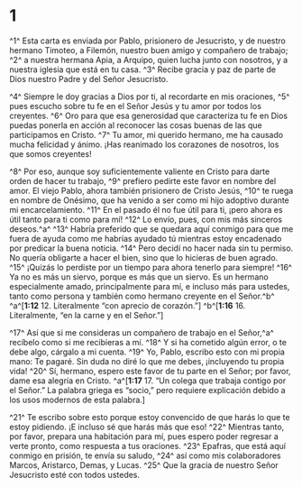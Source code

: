 # 1 
^1^ Esta carta es enviada por Pablo, prisionero de Jesucristo, y de nuestro hermano Timoteo, a Filemón, nuestro buen amigo y compañero de trabajo; ^2^ a nuestra hermana Apia, a Arquipo, quien lucha junto con nosotros, y a nuestra iglesia que está en tu casa. ^3^ Recibe gracia y paz de parte de Dios nuestro Padre y del Señor Jesucristo. 

^4^ Siempre le doy gracias a Dios por ti, al recordarte en mis oraciones, ^5^ pues escucho sobre tu fe en el Señor Jesús y tu amor por todos los creyentes. ^6^ Oro para que esa generosidad que caracteriza tu fe en Dios puedas ponerla en acción al reconocer las cosas buenas de las que participamos en Cristo. ^7^ Tu amor, mi querido hermano, me ha causado mucha felicidad y ánimo. ¡Has reanimado los corazones de nosotros, los que somos creyentes! 

^8^ Por eso, aunque soy suficientemente valiente en Cristo para darte orden de hacer tu trabajo, ^9^ prefiero pedirte este favor en nombre del amor. El viejo Pablo, ahora también prisionero de Cristo Jesús, ^10^ te ruega en nombre de Onésimo, que ha venido a ser como mi hijo adoptivo durante mi encarcelamiento. ^11^ En el pasado él no fue útil para ti, ¡pero ahora es útil tanto para ti como para mí! ^12^ Lo envío, pues, con mis más sinceros deseos.^a^ ^13^ Habría preferido que se quedara aquí conmigo para que me fuera de ayuda como me habrías ayudado tú mientras estoy encadenado por predicar la buena noticia. ^14^ Pero decidí no hacer nada sin tu permiso. No quería obligarte a hacer el bien, sino que lo hicieras de buen agrado. ^15^ ¡Quizás lo perdiste por un tiempo para ahora tenerlo para siempre! ^16^ Ya no es más un siervo, porque es más que un siervo. Es un hermano especialmente amado, principalmente para mí, e incluso más para ustedes, tanto como persona y también como hermano creyente en el Señor.^b^ 
^a^[**1:12** 12. Literalmente “con aprecio de corazón.”] ^b^[**1:16** 16. Literalmente, “en la carne y en el Señor.”]

^17^ Así que si me consideras un compañero de trabajo en el Señor,^a^ recíbelo como si me recibieras a mí. ^18^ Y si ha cometido algún error, o te debe algo, cárgalo a mi cuenta. ^19^ Yo, Pablo, escribo esto con mi propia mano: Te pagaré. Sin duda no diré lo que me debes, ¡incluyendo tu propia vida! ^20^ Sí, hermano, espero este favor de tu parte en el Señor; por favor, dame esa alegría en Cristo. 
^a^[**1:17** 17. “Un colega que trabaja contigo por el Señor.” La palabra griega es “socio,” pero requiere explicación debido a los usos modernos de esta palabra.]

^21^ Te escribo sobre esto porque estoy convencido de que harás lo que te estoy pidiendo. ¡E incluso sé que harás más que eso! ^22^ Mientras tanto, por favor, prepara una habitación para mí, pues espero poder regresar a verte pronto, como respuesta a tus oraciones. ^23^ Epafras, que está aquí conmigo en prisión, te envía su saludo, ^24^ así como mis colaboradores Marcos, Aristarco, Demas, y Lucas. ^25^ Que la gracia de nuestro Señor Jesucristo esté con todos ustedes. 